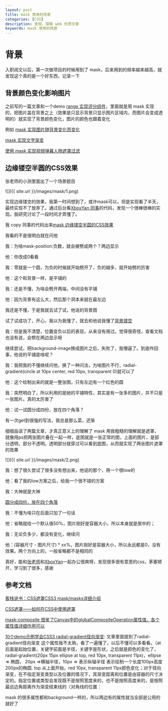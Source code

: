 ```yaml
---
layout: post
title: mask 常用的场景
categories: [CSS]
description: 发现，探索 web 优质文章
keywords: mask 常用的场景
---
```


# 背景
入职阅文以后，第一次做项目的时候用到了 mask，后来用到的频率越来越高，就发现这个真的是一个好东西，记录一下

## 背景颜色变化影响图片
之前写的一篇文章和一个demo [range 实现评分组件](https://codepen.io/qingchuang/pen/jOMmQab)，里面就是用 mask 实现的，把图片盖在背景之上（效果是只显示背景只显示图片区域内，而图片会变成透明的）就实现了背景颜色变化，图片的颜色也跟着变化

例如 [mask 实现图片随背景变化而变化](https://codepen.io/qingchuang/pen/NWReyJd)

[mask 实现文字渐变](https://codepen.io/qingchuang/pen/WNGLzRX)

[使用 mask 实现视频弹幕人物遮罩过滤](https://juejin.cn/post/6931168723021758478)

## 边缘镂空半圆的CSS效果
张老师的小测里面出了一个场景题目

![]({{ site.url }}/images/mask/1.png)


实现边缘镂空的效果，我第一时间想到了，或许mask可以，但是实现看了半天，最终实现不了放弃了。通过后台看[XboxYan 同事](https://github.com/XboxYan)的代码，发现一个很棒很棒的实现。我研究讨论了一段时间才弄懂了。

我 copy 同事的代码出来[mask 边缘镂空半圆的CSS效果](https://codepen.io/qingchuang/pen/YzpgdmB)

我看的不是很明白就在问他

我：为啥mask-position:负数，就会被劈成两个？两边显示

他：你改成0看看

我：零就是一个圆，为负的时候就开始劈开了，负的越多，就开始劈的厉害

他：这个和背景一样，是平铺的

我：还是不懂，为啥会劈开两端，中间没有平铺

他：因为背景有这么大，然后那个洞本来就在最左边

我还是不懂，于是我就去试了试，他说的背景图

试了试成功了，开心，我以为我懂了，就去和他说我懂了[背景镂空](https://codepen.io/qingchuang/pen/OJbqdyP)

我：但是我不清楚，位置变负以后的表现，从来没有用过。觉得很奇怪，查看文档也没有说，会劈在两边显示呀

继续尝试，把background-image换成图片之后，失败了，我懵逼了。到底咋回事，他说的平铺是啥呢？

我：我把我的不懂继续问他，换了一种问法，为啥图片不行，radial-gradient(circle at 10px center, red 10px, transparent 0)就可以了

他：这个绘制出来的就是一整张图，只有左边有一个红色的圆

我：突然明白了，所以利用的是她的平铺特性，其实是有一张多的图片，并不只是一张图片。真的太厉害了

他：试一试圆分成四份，放在四个角落？

有一次get到很强的写法，我总是那么菜，还笨

细细品读了两篇文章，才真正意义上的理解了 mask 用我粗糙的理解就是遮罩，就像用ps把两张图片叠在一起一样，底图就是一张正常的图，上面的图片，是部分透明，部分不透明。透明部分就穿过可以看到底图，从而就实现了两张图片遮罩的效果

![]({{ site.url }}/images/mask/2.png)

我：想了很久尝试了很多没有想出来，他说的那个，用一个很low的

他：看了我的low方案之后，给我一个很不错的方案

我：大神就是大神

[圆分成四份，放在四个角落](https://codepen.io/qingchuang/pen/QWGPgQB)

我：不懂为啥只在后面只加了一句话

他：省略就给一个默认值50%，图片刚好是容器大小，所以本身就是居中的；

我：无论负多少，都没有变化，继续问

他：(容器尺寸 - 图片尺寸) * xx%，图片刚好是容器大小，所以永远都是0，没有效果。两个方向上的，一般省略都不是相同的

真好，能和[张老师](https://www.zhangxinxu.com/wordpress/)和[XboxYan](https://github.com/XboxYan)一起办公很爽呀，发现很多很有意思的css，茅塞顿开，学习到了很多，感谢

## 参考文档

[客栈说书：CSS遮罩CSS3 mask/masks详细介绍](https://www.zhangxinxu.com/wordpress/2017/11/css-css3-mask-masks/#mask-position)

[CSS遮罩——如何在CSS中使用遮罩](https://www.w3cplus.com/css3/css-masking.html)

[mask-composite 借鉴了Canvas中的globalCompositeOperation属性值，各个属性值详细作用可以](https://www.canvasapi.cn/CanvasRenderingContext2D/globalCompositeOperation#&details)

[10个demo示例学会CSS3 radial-gradient径向渐变](https://www.zhangxinxu.com/wordpress/2017/11/css3-radial-gradient-syntax-example/): 文章里面提到了radial-gradient径向渐变 这个属性我不太熟，看了一遍懂了，以后不懂可以多看看。（at 后面是起始位置，关键字前面是半径，关键字是形状，之后就是颜色的变化了，radial-gradient(20px 15px ellipse at top, red 10px, transparent 11px)，ellipse => 椭圆， 20px =>横轴半径，10px => 表示纵轴半径 表示绘制一个长度100px高度200px的椭圆. top 从上面开始，red 10px, transparent 11px颜色变化；对于径向渐变，在不指定渐变类型以及位置的情况下，其渐变距离和位置是由容器的尺寸决定的。指定位置或类型会发现既不是按照宽度来的，也不是按照高度来的，是按照最远边角距离作为渐变结束线的（对角线的位置：

mask 的很多属性都和background一样的，所以两边有的属性就当全部是公用的就好了